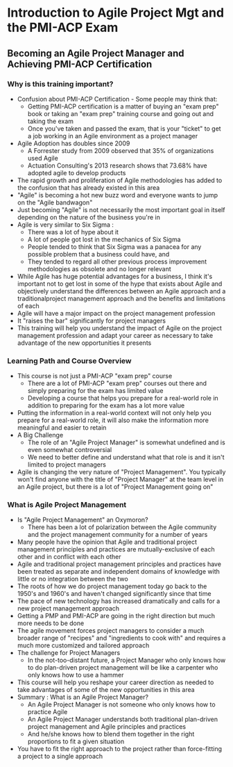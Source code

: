 # Introduction to Agile Project Mgt and the PMI-ACP Exam

##  Becoming an Agile Project Manager and Achieving PMI-ACP Certification

### Why is this training important?
-   Confusion about PMI-ACP Certification - Some people may think that:
    -   Getting PMI-ACP certification is a matter of buying an "exam prep" book or taking an "exam prep" training course and going out and taking the exam
    -   Once you've taken and passed the exam, that is your "ticket" to get a job working in an Agile environment as a project manager
-   Agile Adoption has doubles since 2009
    -   A Forrester study from 2009 observed that 35% of organizations used Agile
    -   Actuation Consulting's 2013 research shows that 73.68% have adopted agile to develop products
-   The rapid growth and proliferation of Agile methodologies has added to the confusion that has already existed in this area
-   "Agile" is becoming a hot new buzz word and everyone wants to jump on the "Agile bandwagon"
-   Just becoming "Agile" is not necessarily the most important goal in itself depending on the nature of the business you're in
-   Agile is very similar to Six Sigma :
    -   There was a lot of hype about it
    -   A lot of people got lost in the mechanics of Six Sigma
    -   People tended to think that Six Sigma was a panacea for any possible problem that a business could have, and
    -   They tended to regard all other previous process improvement methodologies as obsolete and no longer relevant
-   While Agile has huge potential advantages for a business, I think it's important not to get lost in some of the hype that exists about Agile and objectively understand the differences between an Agile approach and a traditionalproject management approach and the benefits and limitations of each
-   Agile will have a major impact on the project management profession
-   It "raises the bar" significantly for project managers
-   This training will help you understand the impact of Agile on the project management profession and adapt your career as necessary to take advantage of the new opportunities it presents

### Learning Path and Course Overview
-   This course is not just a PMI-ACP "exam prep" course
    -   There are a lot of PMI-ACP "exam prep" courses out there and simply preparing for the exam has limited value
    -   Developing a course that helps you prepare for a real-world role in addition to preparing for the exam has a lot more value
-   Putting the information in a real-world context will not only help you prepare for a real-world role, it will also make the information more meaningful and easier to retain
-   A Big Challenge
    -   The role of an "Agile Project Manager" is somewhat undefined and is even somewhat controversial
    -   We need to better define and understand what that role is and it isn't limited to project managers
-   Agile is changing the very nature of "Project Management". You typically won't find anyone with the title of "Project Manager" at the team level in an Agile project, but there is a lot of "Project Management going on"

### What is Agile Project Management
-   Is "Agile Project Management" an Oxymoron?
    -   There has been a lot of polarization between the Agile community and the project management community for a number of years
-   Many people have the opinion that Agile and traditional project management principles and practices are mutually-exclusive of each other and in conflict with each other
-   Agile and traditional project management principles and practices have been treated as separate and independent domains of knowledge with little or no integration between the two
-   The roots of how we do project management today go back to the 1950's and 1960's and haven't changed significantly since that time
-   The pace of new technology has increased dramatically and calls for a new project management approach
-   Getting a PMP and PMI-ACP are going in the right direction but much more needs to be done
-   The agile movement forces project managers to consider a much broader range of "recipes" and "ingredients to cook with" and requires a much more customized and tailored approach
-   The challenge for Project Managers
    -   In the not-too-distant future, a Project Manager who only knows how to do plan-driven project management will be like a carpenter who only knows how to use a hammer
-   This course will help you reshape your career direction as needed to take advantages of some of the new opportunities in this area
-   Summary : What is an Agile Project Manager?
    -   An Agile Project Manager is not someone who only knows how to practice Agile
    -   An Agile Project Manager understands both traditional plan-driven project management and Agile principles and practices
    -   And he/she knows how to blend them together in the right proportions to fit a given situation
-   You have to fit the right approach to the project rather than force-fitting a project to a single approach